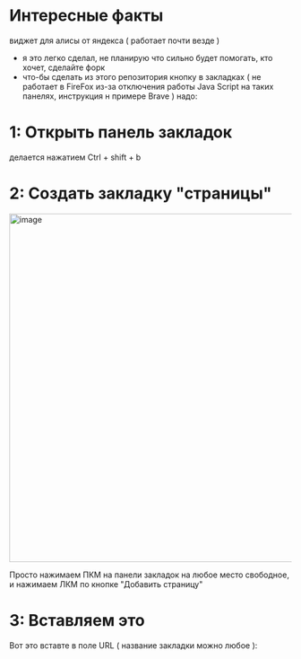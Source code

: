 # Интересные факты
виджет для алисы от яндекса ( работает почти везде )
- я это легко сделал, не планирую что сильно будет помогать, кто хочет, сделайте форк
- что-бы сделать из этого репозитория кнопку в закладках ( не работает в FireFox из-за отключения работы Java Script на таких панелях, инструкция н примере Brave ) надо:


# 1: **Открыть панель закладок**

делается нажатием Ctrl + shift + b


# 2: **Создать закладку "страницы"**
<img width="522" height="621" alt="image" src="https://github.com/user-attachments/assets/3063e4aa-7ebf-4e94-9bb9-ebee54cf5134" />

Просто нажимаем ПКМ на панели закладок на любое место свободное, и нажимаем ЛКМ по кнопке "Добавить страницу"

# 3: **Вставляем это**

Вот это вставте в поле URL ( название закладки можно любое ): 
